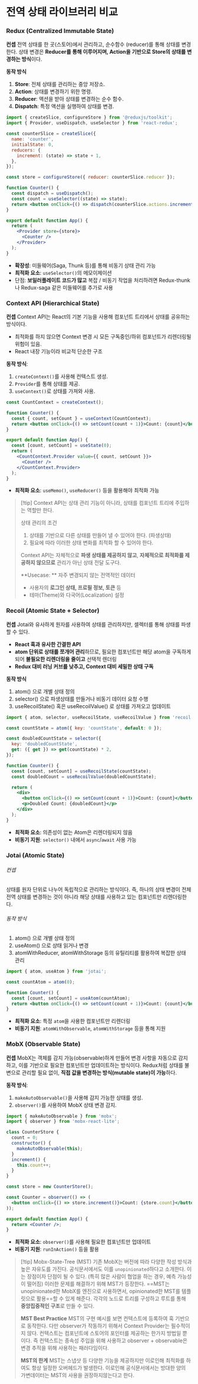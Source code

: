 # 전역 상태 라이브러리 비교

### Redux (Centralized Immutable State)

**컨셉**
전역 상태를 한 곳(스토어)에서 관리하고, 순수함수 (reducer)를 통해 상태를 변경한다. 상태 변경은 **Reducer를 통해 이루어지며, Action을 기반으로 Store의 상태를 변경하는 방식**이다.

**동작 방식**
1. **Store**: 전체 상태를 관리하는 중앙 저장소.
2. **Action**: 상태를 변경하기 위한 명령.
3. **Reducer**: 액션을 받아 상태를 변경하는 순수 함수.
4. **Dispatch**: 특정 액션을 실행하여 상태를 변경.

```jsx
import { createSlice, configureStore } from '@reduxjs/toolkit';
import { Provider, useDispatch, useSelector } from 'react-redux';

const counterSlice = createSlice({
  name: 'counter',
  initialState: 0,
  reducers: {
    increment: (state) => state + 1,
  },
});

const store = configureStore({ reducer: counterSlice.reducer });

function Counter() {
  const dispatch = useDispatch();
  const count = useSelector((state) => state);
  return <button onClick={() => dispatch(counterSlice.actions.increment())}>Count: {count}</button>;
}

export default function App() {
  return (
    <Provider store={store}>
      <Counter />
    </Provider>
  );
}
```

- **확장성**: 미들웨어(Saga, Thunk 등)를 통해 비동기 상태 관리 가능  
- **최적화 요소**: `useSelector()`의 메모이제이션
- 단점: **보일러플레이트 코드가 많고** 복잡 / 비동기 작업을 처리하려면 Redux-thunk나 Redux-saga 같은 미들웨어를 추가로 사용

### Context API (Hierarchical State)

**컨셉** 
Context API는 React의 기본 기능을 사용해 컴포넌트 트리에서 상태를 공유하는 방식이다.
- 최적화를 하지 않으면 Context 변경 시 모든 구독중인/하위 컴포넌트가 리렌더링될 위험이 있음.
- React 내장 기능이라 비교적 단순한 구조

**동작 방식**:

1. `createContext()`를 사용해 컨텍스트 생성.
2. `Provider`를 통해 상태를 제공.
3. `useContext()`로 상태를 가져와 사용.

```jsx
const CountContext = createContext();

function Counter() {
  const { count, setCount } = useContext(CountContext);
  return <button onClick={() => setCount(count + 1)}>Count: {count}</button>;
}

export default function App() {
  const [count, setCount] = useState(0);
  return (
    <CountContext.Provider value={{ count, setCount }}>
      <Counter />
    </CountContext.Provider>
  );
}
```

- **최적화 요소**: `useMemo()`, `useReducer()` 등을 활용해야 최적화 가능

>[!tip] Context API는 상태 관리 기능이 아니라, 상태를 컴포넌트 트리에 주입하는 역할만 한다.
>
>
>상태 관리의 조건
>
>1. 상태를 기반으로 다른 상태를 만들어 낼 수 있어야 한다. (파생상태) 
>2. 필요에 따라 이러한 상태 변화를 최적화 할 수 있어야 한다. 
>
>Context API는 자체적으로 **파생 상태를 제공하지 않고**, **자체적으로 최적화를 제공하지 않으므로** 관리가 아닌 상태 전달 도구다. 
>
>**Usecase: **
>자주 변경되지 않는 전역적인 데이터
>- 사용자의 **로그인 상태, 프로필 정보, 토큰** 등
>- 테마(Theme)와 다국어(Localization) 설정


### Recoil (Atomic State + Selector)

**컨셉**
Jotai와 유사하게 원자를 사용하여 상태를 관리하지만, 셀렉터를 통해 상태를 파생할 수 있다.
- **React 훅과 유사한 간결한 API**
- **atom 단위로 상태를 쪼개어 관리**하므로, 필요한 컴포넌트만 해당 atom을 구독하게 되어 **불필요한 리렌더링을 줄이고** 선택적 렌더링
- **Redux 대비 러닝 커브를 낮추고, Context 대비 세밀한 상태 구독**

**동작 방식**
1. atom() 으로 개별 상태 정의
2. selector() 으로 파생상태를 만들거나 비동기 데이터 요청 수행
3. useRecoilState() 혹은 useRecoilValue() 로 상태를 가져오고 업데이트

```jsx
import { atom, selector, useRecoilState, useRecoilValue } from 'recoil';

const countState = atom({ key: 'countState', default: 0 });

const doubledCountState = selector({
  key: 'doubledCountState',
  get: ({ get }) => get(countState) * 2,
});

function Counter() {
  const [count, setCount] = useRecoilState(countState);
  const doubledCount = useRecoilValue(doubledCountState);

  return (
    <div>
      <button onClick={() => setCount(count + 1)}>Count: {count}</button>
      <p>Doubled Count: {doubledCount}</p>
    </div>
  );
}
```

- **최적화 요소**: 의존성이 없는 Atom은 리렌더링되지 않음  
- **비동기 지원**: `selector()` 내에서 `async`/`await` 사용 가능

### Jotai (Atomic State)

###### 컨셉
상태를 원자 단위로 나누어 독립적으로 관리하는 방식이다. 즉, 하나의 상태 변경이 전체 전역 상태를 변경하는 것이 아니라 해당 상태를 사용하고 있는 컴포넌트만 리렌더링한다.

###### 동작 방식
1. atom() 으로 개별 상태 정의
2. useAtom() 으로 상태 읽거나 변경
3. atomWithReducer, atomWithStorage 등의 유틸리티를 활용하여 복잡한 상태 관리

```jsx
import { atom, useAtom } from 'jotai';

const countAtom = atom(0);

function Counter() {
  const [count, setCount] = useAtom(countAtom);
  return <button onClick={() => setCount(count + 1)}>Count: {count}</button>;
}
```

- **최적화 요소**: 특정 `atom`을 사용한 컴포넌트만 리렌더링  
- **비동기 지원**: `atomWithObservable`, `atomWithStorage` 등을 통해 지원


### MobX (Observable State)

**컨셉**
MobX는 객체를 감지 가능(observable)하게 만들어 변경 사항을 자동으로 감지하고, 이를 기반으로 필요한 컴포넌트만 업데이트하는 방식이다. Redux처럼 상태를 불변으로 관리할 필요 없이, **직접 값을 변경하는 방식(mutable state)이 가능**하다.

**동작 방식**:

1. `makeAutoObservable()`을 사용해 감지 가능한 상태를 생성.
2. `observer()`를 사용하여 MobX 상태 변경 감지.

```jsx
import { makeAutoObservable } from 'mobx';
import { observer } from 'mobx-react-lite';

class CounterStore {
  count = 0;
  constructor() {
    makeAutoObservable(this);
  }
  increment() {
    this.count++;
  }
}

const store = new CounterStore();

const Counter = observer(() => (
  <button onClick={() => store.increment()}>Count: {store.count}</button>
));

export default function App() {
  return <Counter />;
}
```

- **최적화 요소**: `observer()`를 사용해 필요한 컴포넌트만 업데이트  
- **비동기 지원**: `runInAction()` 등을 활용


> [!tip] Mobx-State-Tree (MST)
> 기존 MobX는 버전에 따라 다양한 작성 방식과 높은 자유도를 가진다. 공식문서에서도 이를 `unopinionated`하다고 소개한다. 이는 장점이자 단점이 될 수 있다. (특히 많은 사람이 협업을 하는 경우, 예측 가능성이 떨어짐)
>이러한 문제를 해결하기 위해 MST가 등장한다. ==MST는 unopinionated한 MobX를 엔진으로 사용하면서, opinionated한 MST를 템플릿으로 활용==할 수 있게 해준다. 각각의 노드로 트리를 구성하고 루트를 통해 **중앙집중적인 구조**로 만들 수 있다.
>
>**MST Best Practice**
>MST의 구현 예시를 보면 컨텍스트에 등록하여 훅 기반으로 동작한다. 다만 observer가 작동하기 위해서 Context Provider는 필수적이지 않다. 컨텍스트는 컴포넌트에 스토어의 포인터를 제공하는 한가지 방법일 뿐이다. 즉 컨텍스트는 종속성 주입을 위해 사용하고 observer + observable은 변경 추적을 위해 사용하는 패러다임이다.
>
>**MST의 한계**
>MST는 스냅샷 등 다양한 기능을 제공하지만 이로인해 최적화를 하여도 항상 일정한 오버헤드가 발생한다. 이로인해 공식문서에서는 방대한 양의 가변데이터는 MST의 사용을 권장하지않는다고 한다.


